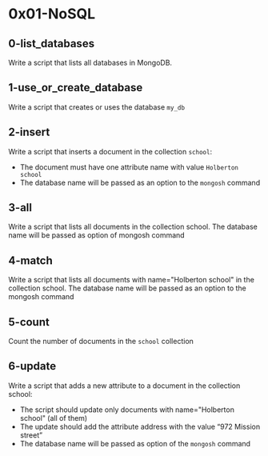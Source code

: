 # 0x01-NoSQL

## 0-list_databases

Write a script that lists all databases in MongoDB.

## 1-use_or_create_database

Write a script that creates or uses the database `my_db`

## 2-insert

Write a script that inserts a document in the collection `school`:

- The document must have one attribute name with value `Holberton school`
- The database name will be passed as an option to the `mongosh` command

## 3-all

Write a script that lists all documents in the collection school. The database name will be passed as option of mongosh command

## 4-match

Write a script that lists all documents with name="Holberton school" in the collection school. The database name will be passed as an option to the mongosh command

## 5-count

Count the number of documents in the `school` collection

## 6-update

Write a script that adds a new attribute to a document in the collection school:

- The script should update only documents with name="Holberton school" (all of them)
- The update should add the attribute address with the value “972 Mission street”
- The database name will be passed as option of the `mongosh` command
